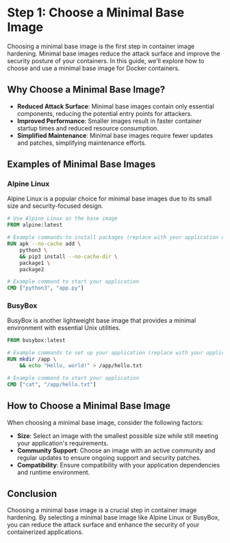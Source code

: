 # Step 1: Choose a Minimal Base Image

Choosing a minimal base image is the first step in container image hardening. Minimal base images reduce the attack surface and improve the security posture of your containers. In this guide, we'll explore how to choose and use a minimal base image for Docker containers.

## Why Choose a Minimal Base Image?

- **Reduced Attack Surface**: Minimal base images contain only essential components, reducing the potential entry points for attackers.
- **Improved Performance**: Smaller images result in faster container startup times and reduced resource consumption.
- **Simplified Maintenance**: Minimal base images require fewer updates and patches, simplifying maintenance efforts.

## Examples of Minimal Base Images

### Alpine Linux

Alpine Linux is a popular choice for minimal base images due to its small size and security-focused design.

```Dockerfile
# Use Alpine Linux as the base image
FROM alpine:latest

# Example commands to install packages (replace with your application dependencies)
RUN apk --no-cache add \
    python3 \
    && pip3 install --no-cache-dir \
    package1 \
    package2

# Example command to start your application
CMD ["python3", "app.py"]
```
### BusyBox
BusyBox is another lightweight base image that provides a minimal environment with essential Unix utilities.
```Dockerfile
FROM busybox:latest

# Example commands to set up your application (replace with your application setup)
RUN mkdir /app \
    && echo "Hello, world!" > /app/hello.txt

# Example command to start your application
CMD ["cat", "/app/hello.txt"]
```

## How to Choose a Minimal Base Image
When choosing a minimal base image, consider the following factors:

- **Size**: Select an image with the smallest possible size while still meeting your application's requirements.
- **Community Support**: Choose an image with an active community and regular updates to ensure ongoing support and security patches.
- **Compatibility**: Ensure compatibility with your application dependencies and runtime environment.

## Conclusion
Choosing a minimal base image is a crucial step in container image hardening. By selecting a minimal base image like Alpine Linux or BusyBox, you can reduce the attack surface and enhance the security of your containerized applications.







